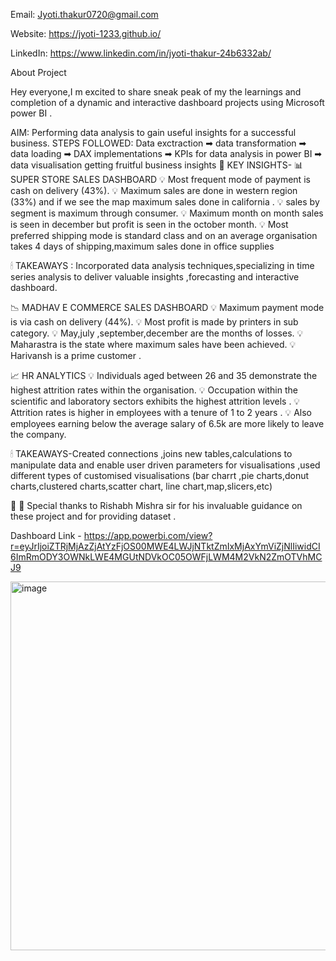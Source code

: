 Email: Jyoti.thakur0720@gmail.com

Website: https://jyoti-1233.github.io/

LinkedIn: https://www.linkedin.com/in/jyoti-thakur-24b6332ab/

About Project

Hey everyone,I m excited to share sneak peak of my the learnings and completion of a dynamic and interactive dashboard projects using Microsoft power BI .

AIM: Performing data analysis to gain useful insights for a successful business.
STEPS FOLLOWED: 
Data exctraction ➡ data transformation ➡ data loading ➡ DAX implementations ➡ KPIs for data analysis in power BI ➡ data visualisation getting fruitful business insights
🔑 KEY INSIGHTS- 
📊 SUPER STORE SALES DASHBOARD
💡 Most frequent mode of payment is cash on delivery (43%).
💡 Maximum sales are done in western region (33%) and if we see the map maximum sales done in california .
💡 sales by segment is maximum through consumer.
💡 Maximum month on month sales is seen in december but profit is seen in the october month.
💡 Most preferred shipping mode is standard class and on an average organisation takes 4 days of shipping,maximum sales done in office supplies
 
🕯 TAKEAWAYS : Incorporated data analysis techniques,specializing in time series analysis to deliver valuable insights ,forecasting and interactive dashboard.

📉 MADHAV E COMMERCE SALES DASHBOARD
💡 Maximum payment mode is via cash on delivery (44%).
💡 Most profit is made by printers in sub category.
💡 May,july ,september,december are the months of losses.
💡 Maharastra is the state where maximum sales have been achieved.
💡 Harivansh is a prime customer .

📈 HR ANALYTICS 
💡 Individuals aged between 26 and 35 demonstrate the highest attrition rates within the organisation.
💡 Occupation within the scientific and laboratory sectors exhibits the highest attrition levels .
💡 Attrition rates is higher in employees with a tenure of 1 to 2 years .
💡 Also employees earning below the average salary of 6.5k are more likely to leave the company. 

🕯 TAKEAWAYS-Created connections ,joins new tables,calculations to manipulate data and enable user driven parameters for visualisations ,used 
different types of customised visualisations (bar charrt ,pie charts,donut charts,clustered charts,scatter chart, line chart,map,slicers,etc)

 🙏 🙏 Special thanks to Rishabh Mishra sir for his invaluable guidance on these project and for providing dataset .


Dashboard Link - https://app.powerbi.com/view?r=eyJrIjoiZTRjMjAzZjAtYzFjOS00MWE4LWJjNTktZmIxMjAxYmViZjNlIiwidCI6ImRmODY3OWNkLWE4MGUtNDVkOC05OWFjLWM4M2VkN2ZmOTVhMCJ9


<img width="590" alt="image" src="https://github.com/jyoti-1233/Power_BI_Projects/assets/131963970/4d044149-9b5d-4b0e-a287-145bd9b1543a">

